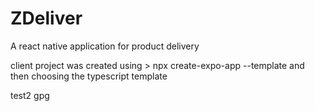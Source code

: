 # ZDeliver
A react native application for product delivery

client project was created using > npx create-expo-app --template
and then choosing the typescript template

test2 gpg